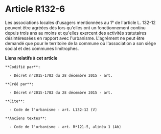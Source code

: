 # Article R132-6

Les associations locales d'usagers mentionnées au 1° de l'article L. 132-12 peuvent être agréées dès lors qu'elles ont un
fonctionnement continu depuis trois ans au moins et qu'elles exercent des activités statutaires désintéressées en rapport
avec l'urbanisme. L'agrément ne peut être demandé que pour le territoire de la commune où l'association a son siège social et
des communes limitrophes.

**Liens relatifs à cet article**

	**Codifié par**:

	  - Décret n°2015-1783 du 28 décembre 2015 - art.

	**Créé par**:

	  - Décret n°2015-1783 du 28 décembre 2015 - art.

	**Cite**:

	  - Code de l'urbanisme - art. L132-12 (V)

	**Anciens textes**:

	  - Code de l'urbanisme - art. R*121-5, alinéa 1 (Ab)
